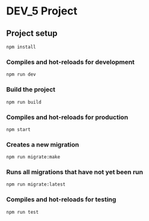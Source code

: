 # DEV_5 Project

## Project setup
```
npm install
```

### Compiles and hot-reloads for development
```
npm run dev
```

### Build the project
```
npm run build
```

### Compiles and hot-reloads for production
```
npm start
```

### Creates a new migration
```
npm run migrate:make
```

### Runs all migrations that have not yet been run
```
npm run migrate:latest
```
### Compiles and hot-reloads for testing
```
npm run test
```